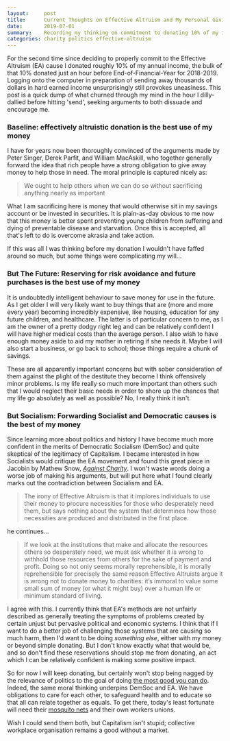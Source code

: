 ```yaml
---
layout:     post
title:      Current Thoughts on Effective Altruism and My Personal Giving 
date:       2019-07-01
summary:    Recording my thinking on commitment to donating 10% of my income.
categories: charity politics effective-altruism
---
```


For the second time since deciding to properly commit to the Effective Altruism (EA) cause I donated roughly 10% of my annual income, the
bulk of that 10% donated just an hour before End-of-Financial-Year for 2018-2019. Logging onto the computer in preparation of sending away thousands
of dollars in hard earned income unsurprisingly still provokes uneasiness. This post is a quick dump of what churned through my mind in the 
hour I dilly-dallied before hitting 'send', seeking arguments to both dissuade and encourage me. 

### Baseline: effectively altruistic donation is the best use of my money

I have for years now been thoroughly convinced of the arguments made by Peter Singer, Derek Parfit, and William MacAskill, who together generally
forward the idea that rich people have a strong obligation to give away money to help those in need. The moral principle is captured nicely as:

> We ought to help others when we can do so without sacrificing anything nearly as important

What I am sacrificing here is money that would otherwise sit in my savings account or be invested in securities. It is plain-as-day obvious to me
now that this money is better spent preventing young children from suffering and dying of preventable disease and starvation. 
Once this is accepted, all that's left to do is overcome akrasia and take action.

If this was all I was thinking before my donation I wouldn't have faffed around so much, but some things were complicating my will...


### But The Future: Reserving for risk avoidance and future purchases is the best use of my money

It is undoubtedly intelligent behaviour to save money for use in the future. As I get older I will very likely want to buy things
that are (more and more every year) becoming incredibly expensive, like housing, education for any future children, and healthcare. The latter is of particular
concern to me, as I am the owner of a pretty dodgy right leg and can be relatively confident I will have higher medical costs than the average person. I also wish to have enough
money aside to aid my mother in retiring if she needs it. Maybe I will also start a business, or go back to school; those things require a chunk of savings.

These are all apparently important concerns but with sober consideration of them against the plight of the destitute they
become I think offensively minor problems. Is my life really so much more important than others such that I would neglect their basic
needs in order to shore up the chances that my life go absolutely as well as possible? No, I really think it isn't.


### But Socialism: Forwarding Socialist and Democratic causes is the best of my money

Since learning more about politics and history I have become much more confident in the merits of Democratic Socialism (DemSoc) and quite
skeptical of the legitimacy of Capitalism. I became interested in how Socialists would critique the EA movement and found this great piece
in Jacobin by Mathew Snow, [*Against Charity*](https://www.jacobinmag.com/2015/08/peter-singer-charity-effective-altruism/). I won't waste words doing 
a worse job of making his arguments, but will put here what I found clearly marks out the contradiction between Socialism and EA. 

> The irony of Effective Altruism is that it implores individuals to use their money to procure necessities for those who desperately need them, but says nothing about the system that determines how those necessities are produced and distributed in the first place.

he continues...
 
> If we look at the institutions that make and allocate the resources others so desperately need, we must ask whether it is wrong to withhold those resources from others for the sake of payment and profit. Doing so not only seems morally reprehensible, it is morally reprehensible for precisely the same reason Effective Altruists argue it is wrong not to donate money to charities: it’s immoral to value some small sum of money (or what it might buy) over a human life or minimum standard of living. 

I agree with this. I currently think that EA's methods are not unfairly described as generally treating the symptoms of problems created by certain unjust but pervasive
political and economic systems. I think that if I want to do a better job of challenging those systems that are causing so much harm, 
then I'd want to be doing *something else*, either with my money or beyond simple donating. But I don't know exactly what that would be, and
so don't find these reservations should stop me from donating, an act which I can be relatively confident is making some positive impact.

So for now I will keep donating, but certainly won't stop being nagged by the relevance of politics to the goal of doing [the most good you can do](https://en.wikipedia.org/wiki/The_Most_Good_You_Can_Do). 
Indeed, the same moral thinking underpins DemSoc and EA. We have obligations to care for each other, to safeguard health and to educate 
so that all can relate together as equals. To get there, today's least fortunate will need their [mosquito nets](https://www.givewell.org/charities/amf) and their own workers unions. 

Wish I could send them both, but Capitalism isn't stupid; collective workplace organisation remains a good without a market.

 